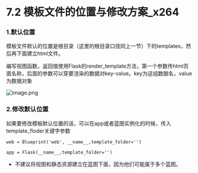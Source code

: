 # 7.2 模板文件的位置与修改方案_x264

### 1.默认位置
模板文件默认的位置是根目录（这里的根目录口径同上一节）下的templates，然后再下面建立html文件。

编写视图函数，返回值使用Flask的render_template方法，第一个参数传html页面名称，后面的参数可以穿要渲染的数据对key-value。key为这组数据名，value为数据对象

![image.png](https://upload-images.jianshu.io/upload_images/7220971-3ae85ad1149ba53d.png?imageMogr2/auto-orient/strip%7CimageView2/2/w/1240)


### 2.修改默认位置
如果要修改模板默认位置的话，可以在app或者蓝图实例化的时候，传入template_floder关键字参数
```
web = Blueprint('web', __name__,template_folder='')
```
```
app = Flask(__name__,template_folder='')
```

- 不建议将视图和静态资源建立在蓝图下面，因为他们可能属于多个蓝图。